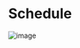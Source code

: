 # Schedule

![image](https://github.com/user-attachments/assets/eeb44035-ffeb-42b7-8eaf-49ec6c497a1b)

